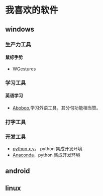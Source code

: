 # 我喜欢的软件
## windows
### 生产力工具
#### 鼠标手势
* WGestures

### 学习工具
#### 英语学习
* [Aboboo](http://www.aboboo.com/),学习外语工具，其分句功能相当赞。

### 打字工具

### 开发工具

* [python x,y](https://code.google.com/p/pythonxy/wiki/Downloads?tm=2)， python 集成开发环境
* [Anaconda](https://store.continuum.io/cshop/anaconda/)，python 集成开发环境

## android



## linux
